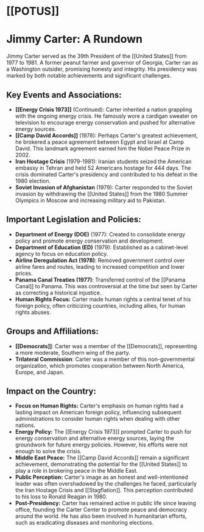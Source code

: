 # [[POTUS]]
# Jimmy Carter: A Rundown

Jimmy Carter served as the 39th President of the [[United States]] from 1977 to 1981. A former peanut farmer and governor of Georgia, Carter ran as a Washington outsider, promising honesty and integrity. His presidency was marked by both notable achievements and significant challenges.

## Key Events and Associations:

*   **[[Energy Crisis 1973]]** (Continued): Carter inherited a nation grappling with the ongoing energy crisis. He famously wore a cardigan sweater on television to encourage energy conservation and pushed for alternative energy sources.
*   **[[Camp David Accords]]** (1978): Perhaps Carter's greatest achievement, he brokered a peace agreement between Egypt and Israel at Camp David. This landmark agreement earned him the Nobel Peace Prize in 2002.
*   **Iran Hostage Crisis** (1979-1981): Iranian students seized the American embassy in Tehran and held 52 Americans hostage for 444 days. The crisis dominated Carter's presidency and contributed to his defeat in the 1980 election.
*   **Soviet Invasion of Afghanistan** (1979): Carter responded to the Soviet invasion by withdrawing the [[United States]] from the 1980 Summer Olympics in Moscow and increasing military aid to Pakistan.

## Important Legislation and Policies:

*   **Department of Energy (DOE)** (1977): Created to consolidate energy policy and promote energy conservation and development.
*   **Department of Education (ED)** (1979): Established as a cabinet-level agency to focus on education policy.
*   **Airline Deregulation Act (1978)**: Removed government control over airline fares and routes, leading to increased competition and lower prices.
*   **Panama Canal Treaties (1977)**: Transferred control of the [[Panama Canal]] to Panama. This was controversial at the time but seen by Carter as correcting a historical injustice.
*   **Human Rights Focus:** Carter made human rights a central tenet of his foreign policy, often criticizing countries, including allies, for human rights abuses.

## Groups and Affiliations:

*   **[[Democrats]]**: Carter was a member of the [[Democrats]], representing a more moderate, Southern wing of the party.
*   **Trilateral Commission**: Carter was a member of this non-governmental organization, which promotes cooperation between North America, Europe, and Japan.

## Impact on the Country:

*   **Focus on Human Rights:** Carter's emphasis on human rights had a lasting impact on American foreign policy, influencing subsequent administrations to consider human rights when dealing with other nations.
*   **Energy Policy:** The [[Energy Crisis 1973]] prompted Carter to push for energy conservation and alternative energy sources, laying the groundwork for future energy policies. However, his efforts were not enough to solve the crisis.
*   **Middle East Peace:** The [[Camp David Accords]] remain a significant achievement, demonstrating the potential for the [[United States]] to play a role in brokering peace in the Middle East.
*   **Public Perception:** Carter's image as an honest and well-intentioned leader was often overshadowed by the challenges he faced, particularly the Iran Hostage Crisis and [[Stagflation]]. This perception contributed to his loss to Ronald Reagan in 1980.
*   **Post-Presidency:** Carter has remained active in public life since leaving office, founding the Carter Center to promote peace and democracy around the world. He has also been involved in humanitarian efforts, such as eradicating diseases and monitoring elections.
